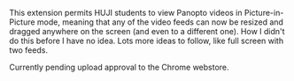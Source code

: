 This extension permits HUJI students to view Panopto videos in Picture-in-Picture mode, meaning that any of the video feeds can now be resized and dragged anywhere on the screen (and even to a different one). How I didn't do this before I have no idea. Lots more ideas to follow, like full screen with two feeds.

Currently pending upload approval to the Chrome webstore.
